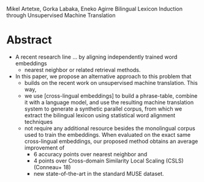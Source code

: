 Mikel Artetxe, Gorka Labaka, Eneko Agirre
Bilingual Lexicon Induction through Unsupervised Machine Translation

# Abstract

* A recent research line ... by aligning independently trained word embeddings
  + nearest neighbor or related retrieval methods.
* In this paper, we propose an alternative approach to this problem that
  * builds on the recent work on unsupervised machine translation. This way,
  * we use [cross-lingual embeddings] to build a phrase-table, combine it with
    a language model, and use the resulting machine translation system to
    generate a synthetic parallel corpus, from which we extract the bilingual
    lexicon using statistical word alignment techniques
  * not require any additional resource besides the monolingual corpus used to
    train the embeddings. When evaluated on the exact same cross-lingual
    embeddings, our proposed method obtains an average improvement of
    * 6 accuracy points over nearest neighbor and
    * 4 points over Cross-domain Similarity Local Scaling (CSLS) (Conneau+ 18)
    * new state-of-the-art in the standard MUSE dataset.
